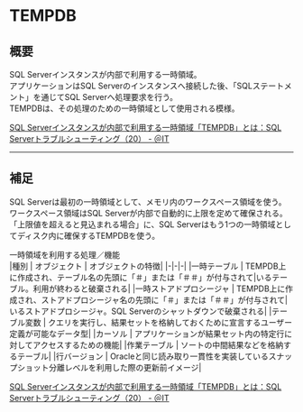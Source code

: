 # TEMPDB

## 概要

SQL Serverインスタンスが内部で利用する一時領域。  
アプリケーションはSQL Serverのインスタンスへ接続した後、「SQLステートメント」を通じてSQL Serverへ処理要求を行う。  
TEMPDBは、その処理のための一時領域として使用される模様。  

[SQL Serverインスタンスが内部で利用する一時領域「TEMPDB」とは：SQL Serverトラブルシューティング（20） - ＠IT](https://atmarkit.itmedia.co.jp/ait/articles/1610/06/news013.html)  

---

## 補足

SQL Serverは最初の一時領域として、メモリ内のワークスペース領域を使う。  
ワークスペース領域はSQL Serverが内部で自動的に上限を定めて確保される。  
「上限値を超えると見込まれる場合」に、SQL Serverはもう1つの一時領域としてディスク内に確保するTEMPDBを使う。  

一時領域を利用する処理／機能  
|種別 | オブジェクト | オブジェクトの特徴|
|-|-|-|
|一時テーブル | TEMPDB上に作成され、テーブル名の先頭に「＃」または「＃＃」が付与されて|いるテーブル。利用が終わると破棄される|
|一時ストアドプロシージャ | TEMPDB上に作成され、ストアドプロシージャ名の先頭に「＃」または「＃＃」が付与されて|いるストアドプロシージャ。SQL Serverのシャットダウンで破棄される|
|テーブル変数 | クエリを実行し、結果セットを格納しておくために宣言するユーザー定義が可能なデータ型|
|カーソル | アプリケーションが結果セット内の特定行に対してアクセスするための機能|
|作業テーブル | ソートの中間結果などを格納するテーブル|
|行バージョン | Oracleと同じ読み取り一貫性を実装しているスナップショット分離レベルを利用した際の更新前イメージ|

[SQL Serverインスタンスが内部で利用する一時領域「TEMPDB」とは：SQL Serverトラブルシューティング（20） - ＠IT](https://atmarkit.itmedia.co.jp/ait/articles/1610/06/news013.html)  
